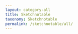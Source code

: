 ```yaml
---
layout: category-all
title: Sketchnotable
taxonomy: Sketchnotable
permalink: /sketchnotable/all/
---
```

